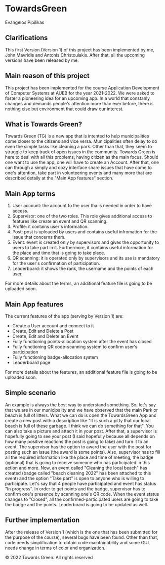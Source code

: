 # TowardsGreen
Evangelos Pipilikas

## Clarifications
This first Version (Version 1) of this project has been implemented by me, John Mavridis and Antonis Christoulakis. After that, all the upcoming versions have been released by me.

## Main reason of this project
This project has been implemented for the course Application Development of Computer Systems at AUEB for the year 2021-2022. We were asked to foster a pioneering idea for an upcoming app. In a world that constanly changes and demands people's attention more than ever before, there is nothing else but environment that could draw our interest.

## What is Towards Green?
Towards Green (TG) is a new app that is intented to help municipalities come closer to the citizens and vice versa. Municipalities often delay to do even the simple tasks like cleaning a park. Other than that, they seem to struggle to keep track of open issues in the community. Towards Green is here to deal with all this problems, having citizen as the main focus. Should one want to use the app, one will have to create an Account. After that, one can through a simply and cozy interface share issues that have come to one's attention, take part in volunteering events and many more that are described detaily at the "Main App features" section.

## Main App terms
1. User account: the account fo the user tha is needed in order to have access.
2. Supervisor: one of the two roles. This role gives additional access to features like create an event and QR scanning.
3. Profile: it contains user's information.
3. Post: post is uploaded by users and contains useful infromation for the issue that concerns them.
4. Event: event is created only by supervisors and gives the opportunity to users to take part in it. Furthermore, it contains useful information for the place and time that is going to take place.
5. QR scanning: it is operated only by supervisors and its use is mandatory for the user's confirmation of participation.
6. Leaderboard: it shows the rank, the username and the points of each user.

For more details about the terms, an additional feature file is going to be uploaded soon.

## Main App features
The current features of the app (serving by Version 1) are:
* Create a User account and connect to it
* Create, Edit and Delete a Post
* Create, Edit and Delete an Event
* Fully functioning points-allocation system after the event has closed
* Fully functioning QR code-scanning system to confirm user's participation
* Fully functioning badge-allocation system
* Leaderboard page

For more details about the features, an additional feature file is going to be uploaded soon.

## Simple scenario
An example is always the best way to understand something. So, let's say that we are in our municipality and we have observed that the main Park or beach is full of litters. What we can do is open the TowardsGreen App and create a new post with a description like "It is such a pitty that our local beach is full of these garbage. I think we can do something for that". You can also take a picture and attach it in your post. After that, a supervisor is hopefully going to see your post (I said hopefully because all depends on how many positive reactions the post is going to take) and turn it to an event. The supervisor has the option to award the user with the post for posting such an issue (the award is some points). Also, supervisor has to fill all the required information like the place and time of meeting, the badge (optional) that is going to receive someone who has participated in this action and more. Now, an event called "Cleaning the local beach" has created (badge called "beach cleaning 2022" has been attached to this event) and the option "Take part" is open to anyone who is willing to participate. Let's say that 4 people have participated and event has status "In progress". In order to get points and the badge, supervisor has to confirm one's presence by scanning one's QR code. When the event status changes to "Closed", all the confirmed-participated users are going to take the badge and the points. Leaderboard is going to be updated as well.

## Further implementation
After the release of Version 1 (which is the one that has been submitted for the purpose of the course), several bugs have been found. Other than that, code needs simplification to obtain code maintainability and some GUI needs change in terms of color and organization.


© 2022 Towards Green.  All rights reserved
